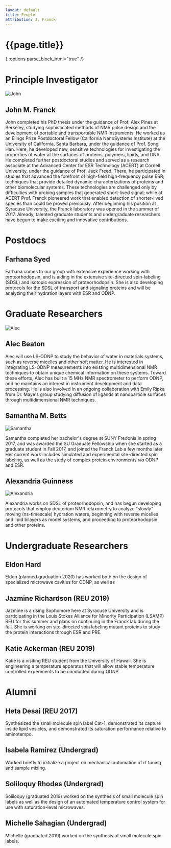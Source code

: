 ```yaml
---
layout: default
title: People
attribution: J. Franck
---
```

# {{page.title}}

{::options parse_block_html="true" /}
# Principle Investigator

<div class="mugshot">

![John](assets/JFgreytie_nobg.png)

## John M. Franck

John completed his PhD thesis under the guidance of
Prof. Alex Pines at Berkeley, studying sophisticated
methods of NMR pulse design and the development of
portable and transportable NMR instruments.
He worked as an Elings Prize Postdoctoral Fellow
(California NanoSystems Institute)
at the University of California, Santa Barbara,
under the guidance of Prof. Songi Han.
Here, he developed new, sensitive technologies for investigating
the properties of water at the surfaces of proteins,
polymers, lipids, and DNA.
He completed further postdoctoral studies and served as a
research associate at the Advanced Center for ESR
Technology (ACERT) at Cornell University,
under the guidance of Prof. Jack Freed.
There, he participated in studies that advanced the
forefront of high-field high-frequency pulse ESR;
techniques that provide detailed dynamic
characterizations of proteins and other biomolecular
systems.
These technologies are challenged only by difficulties
with probing samples that generated short-lived signal;
while at ACERT Prof. Franck pioneered
work that enabled detection of shorter-lived species than could
be proved previously.
After beginning his position at Syracuse University,
the Franck laboratory was opened in the summer of 2017.
Already, talented graduate students and undergraduate
researchers have begun to make exciting and innovative contributions.

<!-- click to continue is here: https://stackoverflow.com/questions/28334540/truncate-text-in-html-with-link-to-show-more-less-and-keep-elements-inside-->

</div>

# Postdocs

## Farhana Syed

Farhana comes to our group with extensive experience
working with proteorhodopsin,
and is aiding in the extensive site-directed
spin-labeling (SDSL) and isotopic expression of
proteorhodopsin.
She is also developing protocols for the SDSL of
transport and signaling proteins and will be analyzing
their hydration layers with ESR and ODNP.

# Graduate Researchers

<div class="mugshot">

![Alec](assets/AB_nobg_cropped.png)

## Alec Beaton

Alec will use LS-ODNP to study the behavior of
water in materials systems, such as reverse
micelles and other soft matter. He is interested
in integrating LS-ODNP measurements into
existing multidimensional NMR techniques to
obtain unique chemical information on these
systems. Toward these efforts, Alec has built a
15 MHz NMR spectrometer to perform ODNP, and he
maintains an interest in instrument development
and data processing. He is also involved in an
ongoing collaboration with Emily Ripka from Dr.
Maye's group studying diffusion of ligands at
nanoparticle surfaces through multidimensional
NMR techniques.
 

</div>

<div class="mugshot">

## Samantha M. Betts

![Samantha](assets/SMBetts_Image.png)

Samantha completed her bachelor's degree at SUNY
Fredonia in spring 2017,
and was awarded the SU
Graduate Fellowship when she started as
a graduate student in Fall 2017,
and joined the Franck Lab a few months later.
Her current work includes simulated and experimental site-directed
spin labeling, as well as the
study of complex protein
environments *via* ODNP and ESR.

</div>

<div class="mugshot">
 
## Alexandria Guinness

![Alexandria](assets/AGuinness.png)

Alexandria works on SDSL of proteorhodopsin,
and has begun developing protocols that employ
deuterium NMR relaxometry to analyze
"slowly" moving (ns-timescale) hydration waters,
beginning with reverse micelles and lipid bilayers as
model systems, and proceeding to proteorhodopsin and
other proteins.

# Undergraduate Researchers

## Eldon Hard

Eldon (planned graduation 2020) has worked both on the
design of specialized microwave cavities for ODNP, as
well as 

## Jazmine Richardson (REU 2019)
Jazmine is a rising Sophomore here at Syracuse University 
and is participating in the Louis Stokes Alliance for Minority
Participation (LSAMP) REU for this summer and plans on continuing 
in the Franck lab during the fall. She is working on site-directed 
spin labeling mutant proteins to study the protein interactions 
through ESR and PRE.

## Katie Ackerman (REU 2019)

Katie is a visiting REU student from the University of
Hawaii. She is engineering a temperature apparatus that
will allow stable temperature controlled experiments to
be conducted during ODNP.

# Alumni

## Heta Desai (REU 2017)

Synthesized the small molecule spin label Cat-1,
demonstrated its capture inside lipid vesicles, and
demonstrated its saturation performance relative to
aminotempo.

## Isabela Ramirez (Undergrad)

Worked briefly to initialize a project on mechanical
automation of rf tuning and sample mixing.

## Soliloquy Rhodes (Undergrad)

Soliloquy (graduated 2019) worked on the synthesis of
small molecule spin labels as well as the design of an
automated temperature control system for use with
saturation-level microwaves.

## Michelle Sahagian (Undergrad)

Michelle (graduated 2019) worked on the synthesis of
small molecule spin labels.
